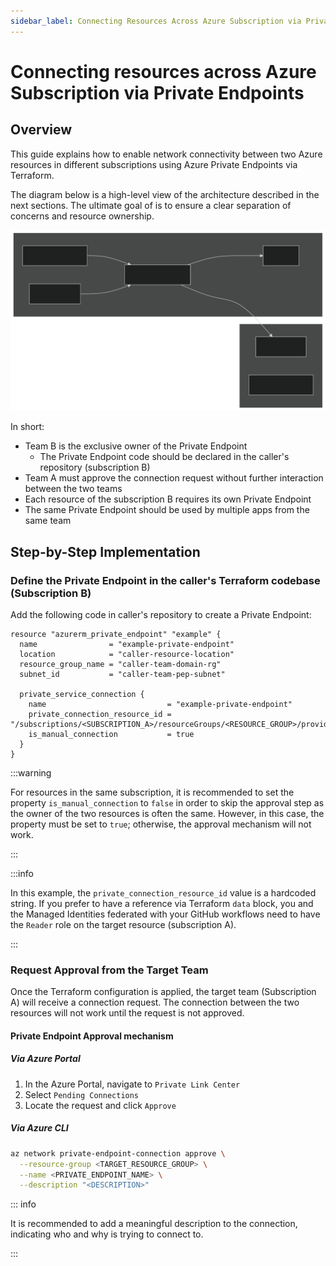 ```yaml
---
sidebar_label: Connecting Resources Across Azure Subscription via Private Endpoints
---
```


# Connecting resources across Azure Subscription via Private Endpoints

## Overview

This guide explains how to enable network connectivity between two Azure resources in different subscriptions using Azure Private Endpoints via Terraform.

The diagram below is a high-level view of the architecture described in the next sections. The ultimate goal of is to ensure a clear separation of concerns and resource ownership.

![alt text](peps-cross-subscription/architecture.svg)

In short:

- Team B is the exclusive owner of the Private Endpoint
  - The Private Endpoint code should be declared in the caller's repository (subscription B)
- Team A must approve the connection request without further interaction between the two teams
- Each resource of the subscription B requires its own Private Endpoint
- The same Private Endpoint should be used by multiple apps from the same team

## Step-by-Step Implementation

### Define the Private Endpoint in the caller's Terraform codebase (Subscription B)

Add the following code in caller's repository to create a Private Endpoint:

```hcl
resource "azurerm_private_endpoint" "example" {
  name                = "example-private-endpoint"
  location            = "caller-resource-location"
  resource_group_name = "caller-team-domain-rg"
  subnet_id           = "caller-team-pep-subnet"

  private_service_connection {
    name                           = "example-private-endpoint"
    private_connection_resource_id = "/subscriptions/<SUBSCRIPTION_A>/resourceGroups/<RESOURCE_GROUP>/providers/Microsoft.DocumentDB/databaseAccounts/<COSMOSDB_ACCOUNT>"
    is_manual_connection           = true
  }
}
```

:::warning

For resources in the same subscription, it is recommended to set the property `is_manual_connection` to `false` in order to skip the approval step as the owner of the two resources is often the same. However, in this case, the property must be set to `true`; otherwise, the approval mechanism will not work.

:::

:::info

In this example, the `private_connection_resource_id` value is a hardcoded string. If you prefer to have a reference via Terraform `data` block, you and the Managed Identities federated with your GitHub workflows need to have the `Reader` role on the target resource (subscription A).

:::

### Request Approval from the Target Team

Once the Terraform configuration is applied, the target team (Subscription A) will receive a connection request. The connection between the two resources will not work until the request is not approved.

#### Private Endpoint Approval mechanism

##### Via Azure Portal

1. In the Azure Portal, navigate to `Private Link Center`
2. Select `Pending Connections`
3. Locate the request and click `Approve`

##### Via Azure CLI

```bash
az network private-endpoint-connection approve \
  --resource-group <TARGET_RESOURCE_GROUP> \
  --name <PRIVATE_ENDPOINT_NAME> \
  --description "<DESCRIPTION>"
```

::: info

It is recommended to add a meaningful description to the connection, indicating who and why is trying to connect to.

:::
